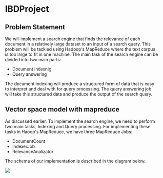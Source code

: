 # IBDProject

## Problem Statement
We will implement a search engine that finds the relevance of each document in a relatively large dataset to an input of a search query.
This problem will be tackled using Hadoop's MapReduce where the text corpus is too large to fit in one machine. The main task of the search engine can be divided into two main parts:
- Document indexnig
- Query answering

The document indexing will produce a structured form of data that is easy to interpret and deal with for query processing.
The query answering job will take this structured data and produce the output of the search query.

## Vector space model with mapreduce

As discussed earlier. To implement the search engine, we need to perform two main tasks, Indexing and Query processing.
For implementing these tasks in Haoop's MapReduce, we have three MapReduce Jobs:

- DocumentCount
- IndexerJob
- RelevanceAnalizator

The schema of our implementation is described in the diagram below.


![](https://i.imgur.com/ZgB22Vt.png)

